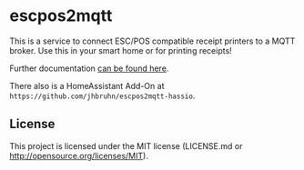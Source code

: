 # escpos2mqtt

This is a service to connect ESC/POS compatible receipt printers to a MQTT broker.
Use this in your smart home or for printing receipts!

Further documentation [can be found here](https://jhbruhn.github.io/escpos2mqtt/).

There also is a HomeAssistant Add-On at `https://github.com/jhbruhn/escpos2mqtt-hassio`.

## License

This project is licensed under the MIT license (LICENSE.md or http://opensource.org/licenses/MIT).

